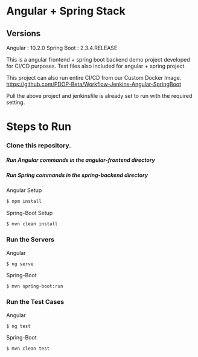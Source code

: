 # Angular + Spring Stack

## Versions
Angular : 10.2.0
Spring Boot : 2.3.4.RELEASE

This is a angular frontend + spring boot backend demo project developed for CI/CD purposes. 
Test files also included for angular + spring project.

This project can also run entire CI/CD from our Custom Docker Image.
https://github.com/PDOP-Beta/Workflow-Jenkins-Angular-SpringBoot

Pull the above project and jenkinsfile is already set to run with the required setting.


# Steps to Run
### Clone this repository. 

 ##### Run Angular commands in the *angular-frontend* directory
  ##### Run Spring commands in the *spring-backend* directory
 
Angular Setup
```sh
$ npm install
```

Spring-Boot Setup
```sh
$ mvn clean install
```

 
###  Run the Servers

Angular
```sh
$ ng serve
```


Spring-Boot
```sh
$ mvn spring-boot:run
```

 
###  Run the Test Cases

Angular
```sh
$ ng test
```


Spring-Boot
```sh
$ mvn clean test
```


